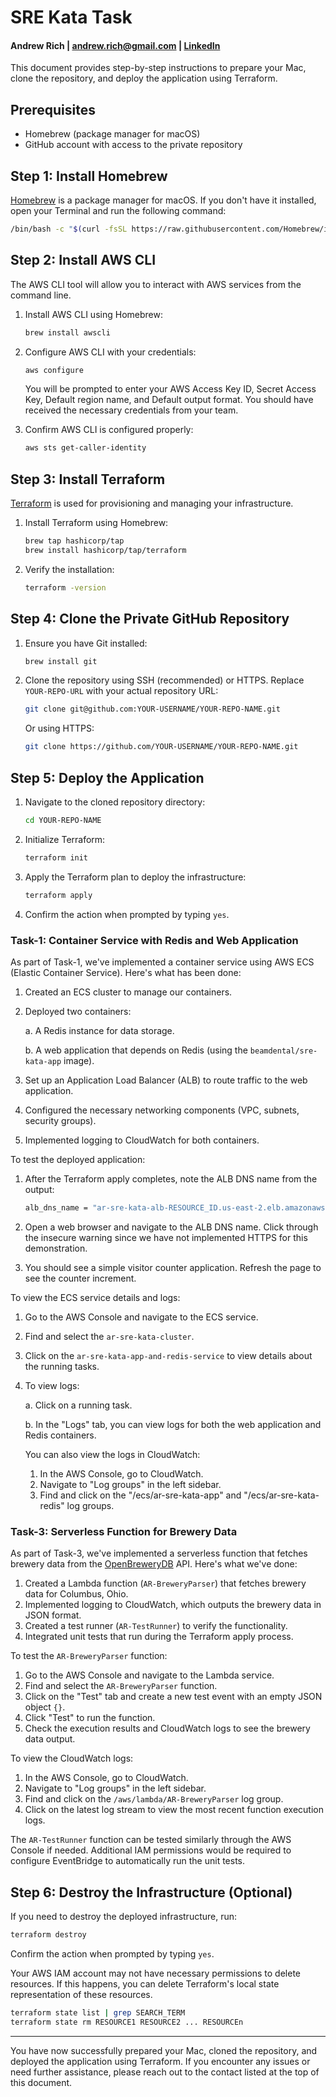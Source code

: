 # SRE Kata Task
#### Andrew Rich | <andrew.rich@gmail.com> | [LinkedIn](https://www.linkedin.com/in/andrewrich/)

This document provides step-by-step instructions to prepare your Mac, clone the repository, and deploy the application using Terraform.

## Prerequisites

- Homebrew (package manager for macOS)
- GitHub account with access to the private repository

## Step 1: Install Homebrew

[Homebrew](https://brew.sh/) is a package manager for macOS. If you don't have it installed, open your Terminal and run the following command:

```bash
/bin/bash -c "$(curl -fsSL https://raw.githubusercontent.com/Homebrew/install/HEAD/install.sh)"
```

## Step 2: Install AWS CLI

The AWS CLI tool will allow you to interact with AWS services from the command line.

1. Install AWS CLI using Homebrew:

	```bash
	brew install awscli
	```

2. Configure AWS CLI with your credentials:

	```bash
	aws configure
	```

	You will be prompted to enter your AWS Access Key ID, Secret Access Key, Default region name, and Default output format. You should have received the necessary credentials from your team.

3. Confirm AWS CLI is configured properly:

	```bash
	aws sts get-caller-identity
	```

## Step 3: Install Terraform

[Terraform](https://www.terraform.io/) is used for provisioning and managing your infrastructure.

1. Install Terraform using Homebrew:

	```bash
	brew tap hashicorp/tap
	brew install hashicorp/tap/terraform
	```

2. Verify the installation:

	```bash
	terraform -version
	```

## Step 4: Clone the Private GitHub Repository

1. Ensure you have Git installed:

	```bash
	brew install git
	```

2. Clone the repository using SSH (recommended) or HTTPS. Replace `YOUR-REPO-URL` with your actual repository URL:

	```bash
	git clone git@github.com:YOUR-USERNAME/YOUR-REPO-NAME.git
	```

	Or using HTTPS:

	```bash
	git clone https://github.com/YOUR-USERNAME/YOUR-REPO-NAME.git
	```

## Step 5: Deploy the Application

1. Navigate to the cloned repository directory:

	```bash
	cd YOUR-REPO-NAME
	```

2. Initialize Terraform:

	```bash
	terraform init
	```

3. Apply the Terraform plan to deploy the infrastructure:

	```bash
	terraform apply
	```

4. Confirm the action when prompted by typing `yes`.

### Task-1: Container Service with Redis and Web Application

As part of Task-1, we've implemented a container service using AWS ECS (Elastic Container Service). Here's what has been done:

1. Created an ECS cluster to manage our containers.
2. Deployed two containers:

	a. A Redis instance for data storage.
	
	b. A web application that depends on Redis (using the `beamdental/sre-kata-app` image).

3. Set up an Application Load Balancer (ALB) to route traffic to the web application.
4. Configured the necessary networking components (VPC, subnets, security groups).
5. Implemented logging to CloudWatch for both containers.

To test the deployed application:

1. After the Terraform apply completes, note the ALB DNS name from the output:

	```bash
	alb_dns_name = "ar-sre-kata-alb-RESOURCE_ID.us-east-2.elb.amazonaws.com"
	```

2. Open a web browser and navigate to the ALB DNS name. Click through the insecure warning since we have not implemented HTTPS for this demonstration.
3. You should see a simple visitor counter application. Refresh the page to see the counter increment.

To view the ECS service details and logs:

1. Go to the AWS Console and navigate to the ECS service.
2. Find and select the `ar-sre-kata-cluster`.
3. Click on the `ar-sre-kata-app-and-redis-service` to view details about the running tasks.
4. To view logs:

	a. Click on a running task.
	
	b. In the "Logs" tab, you can view logs for both the web application and Redis containers.

	You can also view the logs in CloudWatch:

	1. In the AWS Console, go to CloudWatch.
	2. Navigate to "Log groups" in the left sidebar.
	3. Find and click on the "/ecs/ar-sre-kata-app" and "/ecs/ar-sre-kata-redis" log groups.

### Task-3: Serverless Function for Brewery Data

As part of Task-3, we've implemented a serverless function that fetches brewery data from the [OpenBreweryDB](https://www.openbrewerydb.org) API. Here's what we've done:

1. Created a Lambda function (`AR-BreweryParser`) that fetches brewery data for Columbus, Ohio.
2. Implemented logging to CloudWatch, which outputs the brewery data in JSON format.
3. Created a test runner (`AR-TestRunner`) to verify the functionality.
4. Integrated unit tests that run during the Terraform apply process.

To test the `AR-BreweryParser` function:

1. Go to the AWS Console and navigate to the Lambda service.
2. Find and select the `AR-BreweryParser` function.
3. Click on the "Test" tab and create a new test event with an empty JSON object `{}`.
4. Click "Test" to run the function.
5. Check the execution results and CloudWatch logs to see the brewery data output.

To view the CloudWatch logs:

1. In the AWS Console, go to CloudWatch.
2. Navigate to "Log groups" in the left sidebar.
3. Find and click on the `/aws/lambda/AR-BreweryParser` log group.
4. Click on the latest log stream to view the most recent function execution logs.

The `AR-TestRunner` function can be tested similarly through the AWS Console if needed. Additional IAM permissions would be required to configure EventBridge to automatically run the unit tests.

## Step 6: Destroy the Infrastructure (Optional)

If you need to destroy the deployed infrastructure, run:

```bash
terraform destroy
```

Confirm the action when prompted by typing `yes`.

Your AWS IAM account may not have necessary permissions to delete resources. If this happens, you can delete Terraform's local state representation of these resources.

```bash
terraform state list | grep SEARCH_TERM
terraform state rm RESOURCE1 RESOURCE2 ... RESOURCEn
```

---

You have now successfully prepared your Mac, cloned the repository, and deployed the application using Terraform. If you encounter any issues or need further assistance, please reach out to the contact listed at the top of this document.